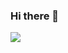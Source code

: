 ### Hi there 👋

<!--
**kisonKim/kisonkim** is a ✨ _special_ ✨ repository because its `README.md` (this file) appears on your GitHub profile.

Here are some ideas to get you started:

- 🔭 I’m currently working on ...
- 🌱 I’m currently learning ...
- 👯 I’m looking to collaborate on ...
- 🤔 I’m looking for help with ...
- 💬 Ask me about ...
- 📫 How to reach me: ...
- 😄 Pronouns: ...
- ⚡ Fun fact: ...
-->

<a href="버튼을 눌렀을 때 이동할 링크" target="_blank"><img src="https://img.shields.io/badge/ReactJS-#000000?style=plastic&logo=React&logoColor=#61DAFB"/></a>
